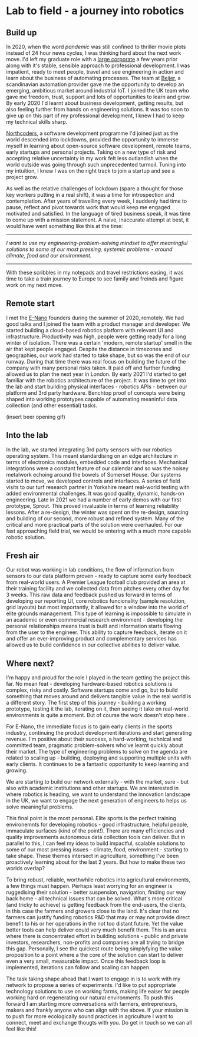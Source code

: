 # Lab to field - a journey into robotics

## Build up

In 2020, when the word _pandemic_ was still confined to thriller movie plots instead of 24 hour news cycles, I was thinking hard about the next work move. I'd left my graduate role with a [large corporate](https://www.bosch.com/) a few years prior along with it's stable, sensible approach to professional development. I was impatient, ready to meet people, travel and see engineering in action and learn about the business of automating processes. The team at [Beijer](https://www.beijerelectronics.com/), a scandinavian automation provider gave me the opportunity to develop an emerging, ambitious market around industrial IoT. I joined the UK team who gave me freedom, trust, support and lots of opportunities to learn and grow. By early 2020 I'd learnt about business development, getting results, but also feeling further from hands on engineering solutions. It was too soon to give up on this part of my professional development, I knew I had to keep my technical skills sharp.

[Northcoders](https://northcoders.com/), a software development programme I'd joined just as the world descended into lockdowns, provided the opportunity to immerse myself in learning about open-source software development, remote teams, early startups and personal projects. Taking on a new type of risk and accepting relative uncertainty in my work felt less outlandish when the world outside was going through such unprecedented turmoil. Tuning into my intuition, I knew I was on the right track to join a startup and see a project grow.

As well as the relative challenges of lockdown (spare a thought for those key workers putting in a real shift), it was a time for introspection and contemplation. After years of travelling every week, I suddenly had time to pause, reflect and pivot towards work that would keep me engaged motivated and satisfied. In the language of tired business speak, it was time to come up with a mission statement. A naive, inaccurate attempt at best, it would have went something like this at the time:

---

_I want to use my engineering-problem-solving mindset to offer meaningful solutions to some of our most pressing, systemic problems - around climate, food and our environment._

---

With these scribbles in my notepads and travel restrictions easing, it was time to take a train journey to Europe to see family and freinds and figure work on my next move.

## Remote start

I met the [E-Nano](https://www.e-nano.io/) founders during the summer of 2020, remotely. We had good talks and I joined the team with a product manager and developer. We started building a cloud-based robotics platform with relevant UI and infrastructure. Productivity was high, people were getting ready for a long winter of isolation. There was a certain 'modern, remote startup' smell in the air that kept people engaged. Despite the distance in timezones and geographies, our work had started to take shape, but so was the end of our runway. During that time there was real focus on building the future of the company with many personal risks taken. It paid off and further funding allowed us to plan the next year in London. By early 2021 I'd started to get familiar with the robotics architecture of the project. It was time to get into the lab and start building physical interfaces - robotics APIs - between our platform and 3rd party hardware. Benchtop proof of concepts were being shaped into working prototypes capable of automating meaninful data collection (and other essential) tasks.

(insert beer opening gif)

## Into the lab

In the lab, we started integrating 3rd party sensors with our robotics operating system. This meant standardising on an edge architecture in terms of electronics modules, embedded code and interfaces. Mechanical integrations were a constant feature of our calendar and so was the noisey metalwork echoing around the bowels of Somerset House. Our systems started to move, we developed controls and interfaces. A series of field visits to our turf research partner in Yorkshire meant real-world testing with added environmental challenges. It was good quality, dynamic, hands-on engineering. Late in 2021 we had a number of early demos with our first prototype, Sprout. This proved invaluable in terms of learning reliability lessons. After a re-design, the winter was spent on the re-design, sourcing and building of our second, more robust and refined system. Many of the critical and more practical parts of the solution were overhauled. For our fast approaching field trial, we would be entering with a much more capable robotic solution.

## Fresh air

Our robot was working in lab conditions, the flow of information from sensors to our data platform proven - ready to capture some early feedback from real-world users. A Premier League football club provided an area at their training facility and we collected data from pitches every other day for 3 weeks. This raw data and feedback pushed us forward in terms of developing our reporting UI, core robotics funcionality (sample resolution, grid layouts) but most importantly, it allowed for a window into the world of elite grounds management. This type of learning is impossible to simulate in an academic or even commercial research environment - developing the personal relationships means trust is built and information starts flowing from the user to the engineer. This ability to capture feedback, iterate on it and offer an ever-improving product and complementary services has allowed us to build confidence in our collective abilities to deliver value.

## Where next?

I'm happy and proud for the role I played in the team getting the project this far. No mean feat - developing hardware-based robotics solutions is complex, risky and costly. Software startups come and go, but to build something that moves around and delivers tangible value in the real world is a different story. The first step of this journey - building a working prototype, testing it the lab, iterating on it, then seeing it take on real-world environments is quite a moment. But of course the work doesn't stop here...

For E-Nano, the immediate focus is to gain early clients in the sports industry, continuing the product development iterations and start generating revenue. I'm positive about their success, a hard-working, technical and committed team, pragmatic problem-solvers who've learnt quickly about their market. The type of engineering problems to solve on the agenda are related to scaling up - building, deploying and supporting multiple units with early clients. It continues to be a fantastic opportunity to keep learning and growing.

We are starting to build our network externally - with the market, sure - but also with academic institutions and other startups. We are interested in where robotics is heading, we want to understand the innovation landscape in the UK, we want to engage the next generation of engineers to helps us solve meaningful problems.

This final point is the most personal. Elite sports is the perfect training environemnts for developing robotics - good infrastructure, helpful people, immaculate surfaces (kind of the point!). There are many efficiencies and quality improvements autonomous data collection tools can deliver. But in parallel to this, I can feel my ideas to build impactful, scalable solutions to some of our most pressing issues - climate, food, environment - starting to take shape. These themes intersect in agriculture, something I've been proactively learning about for the last 2 years. But how to make these two worlds overlap?

To bring robust, reliable, worthwhile robotics into agricultural environments, a few things must happen. Perhaps least worrying for an engineer is ruggedising their solution - better suspension, navigation, finding our way back home - all technical issues that can be solved. What's more critical (and tricky to achieve) is getting feedback from the end-users, the clients, in this case the farmers and growers close to the land. It's clear that no farmers can justify funding robotics R&D that may or may not provide direct benefit to his or her operations in the not too distant future. Yet the value better tools can help deliver could very much benefit them. This is an area where there is concentrated effort in building solutions - public and private investors, researchers, non-profits and companies are all trying to bridge this gap. Personally, I see the quickest route being simplyfying the value proposition to a point where a the core of the solution can start to deliver even a very small, measurable impact. Once this feedback loop is implemented, iterations can follow and scaling can happen.

The task taking shape ahead that I want to engage in is to work with my network to propose a series of experiments. I'd like to put appropriate technology solutions to use on working farms, making life eaiser for people working hard on regenerating our natural environments. To push this forward I am starting more conversations with farmers, entrepreneurs, makers and frankly anyone who can align with the above. If your mission is to push for more ecologically sound practices in agriculture I want to connect, meet and exchange thougts with you. Do get in touch so we can all feel like this!
